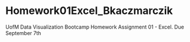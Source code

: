 # Homework01Excel_Bkaczmarczik
UofM Data Visualization Bootcamp
Homework Assignment 01 - Excel. Due September 7th
